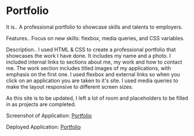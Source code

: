 # Portfolio

It is..
A professional portfolio to showcase skills 
and talents to employers.

Features..
Focus on new skills: flexbox, media queries, and CSS variables.

Description..
I used HTML & CSS to create a professional portfolio that showcases the work I have done. 
It includes my name and a photo. I included internal links to sections about me, my work and how to contact me. 
The work section includes titled images of my applications, with emphasis on the first one. 
I used flexbox and external links so when you click on an application you are taken to it's site.
I used media queries to make the layout responsive to different screen sizes.

As this site is to be updated, I left a lot of room and placeholders to be filled in as projects
are completed.

Screenshot of Application:
[Portfolio](assets/imgages/screenshot.pdf)

Deployed Application:
[Portfolio](https://pamelac21.github.io/Portfolio/)






